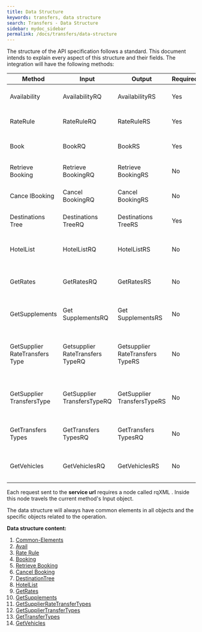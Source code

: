 ```yaml
---
title: Data Structure
keywords: transfers, data structure
search: Transfers - Data Structure 
sidebar: mydoc_sidebar
permalink: /docs/transfers/data-structure
---
```


The structure of the API specification follows a standard. This document
intends to explain every aspect of this structure and their fields. The
integration will have the following methods:

 

| **Method**		| **Input**		| **Output**		|  **Required**	| **Description**				| **Endpoint**					|
| --------------------- | --------------------- | --------------------- | ------------- | --------------------------------------------- | --------------------------------------------- |
| Availability		| AvailabilityRQ	| AvailabilityRS	| Yes		| Makes an availability search   		| Transfers Booking Endpoint                    |
| RateRule		| RateRuleRQ		| RateRuleRS		| Yes 		| Makes a pre-booking      			| Transfers Booking Endpoint			|
| Book    		| BookRQ   		| BookRS   		| Yes 		| Creates a booking        			| Transfers Booking Endpoint			|
| Retrieve Booking	| Retrieve BookingRQ	| Retrieve BookingRS	| No  		| Retrieves Booking details			| Transfers Booking Endpoint			|
| Cance lBooking		| Cancel BookingRQ	| Cancel BookingRS	| No  		| Cancels a booking        			| Transfers Booking Endpoint			|
| Destinations Tree	| Destinations TreeRQ	| Destinations TreeRS	| Yes 		| Gets a hierarchical list of destinations	| Transfers Booking Endpoint			|
| HotelList		| HotelListRQ		| HotelListRS		| No  		| Gets a list of the hotels with a basic information | Transfers Booking Endpoint		|
| GetRates		| GetRatesRQ		| GetRatesRS		| No  		| Gets a list of the rates with a basic information | Transfers Booking Endpoint		|
| GetSupplements	| Get SupplementsRQ	| Get SupplementsRS	| No  		| Gets a list of the supplements with a basic information | Transfers Booking Endpoint		|
| GetSupplier RateTransfers Type | Getsupplier RateTransfers TypeRQ | Getsupplier RateTransfers TypeRS | No | Gets a list of the types of suppliers transfers rates with a basicinformation | Transfers Booking Endpoint |
| GetSupplier TransfersType | GetSupplier TransfersTypeRQ | GetSupplier TransfersTypeRS | No | Gets a list of the suppliers transfers types with a basic information | Transfers Booking Endpoint |
| GetTransfers Types  	| GetTransfers TypesRQ	| GetTransfers TypesRQ	| No  		| Gets a list of the transfers types with a basic information | Transfers Booking Endpoint	|
| GetVehicles     	| GetVehiclesRQ		| GetVehiclesRS		| No  		| Gets a list of the vehicles with a basic information | Transfers Booking Endpoint		|
                             


Each request sent to the **service url** requires a node called rqXML .
Inside this node travels the current method's Input object.

The data structure will always have common elements in all objects and
the specific objects related to the operation.



**Data structure content:**

1. [Common-Elements](/docs/transfers/DSF/common-elements)
2. [Avail](/docs/transfers/DSF/avail)
3. [Rate Rule](/docs/transfers/DSF/rate-rule)
4. [Booking](/docs/transfers/DSF/reservation)
5. [Retrieve Booking](/docs/transfers/DSF/retrieve-booking)
6. [Cancel Booking](/docs/transfers/DSF/cancel-booking)
7. [DestinationTree](/docs/transfers/DSF/destionationtree)
8. [HotelList](/docs/transfers/DSF/hotel-list)
9. [GetRates](/docs/transfers/DSF/GetRates)
10. [GetSupplements](/docs/transfers/DSF/GetSupplements)
11. [GetSupplierRateTransferTypes](/docs/transfers/DSF/GetSupplierRateTransfersTypes)
12. [GetSupplierTransferTypes](/docs/transfers/DSF/GetSupplierTransferTypes)
13. [GetTransferTypes](/docs/transfers/DSF/GetTransferTypes)
14. [GetVehicles](/docs/transfers/DSF/GetVehicles)





